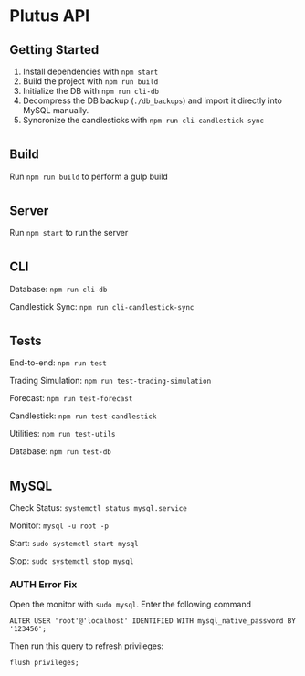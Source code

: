 # Plutus API

## Getting Started

1) Install dependencies with `npm start` 
2) Build the project with `npm run build` 
3) Initialize the DB with `npm run cli-db` 
4) Decompress the DB backup (`./db_backups`) and import it directly into MySQL manually.
5) Syncronize the candlesticks with `npm run cli-candlestick-sync`

#
## Build

Run `npm run build` to perform a gulp build

#
## Server

Run `npm start` to run the server

#
## CLI

Database:  `npm run cli-db`

Candlestick Sync:  `npm run cli-candlestick-sync`

#
## Tests

End-to-end: `npm run test`

Trading Simulation: `npm run test-trading-simulation`

Forecast: `npm run test-forecast`

Candlestick: `npm run test-candlestick`

Utilities: `npm run test-utils`

Database: `npm run test-db`


#
## MySQL

Check Status: `systemctl status mysql.service`

Monitor: `mysql -u root -p`

Start: `sudo systemctl start mysql`

Stop: `sudo systemctl stop mysql`


### AUTH Error Fix

Open the monitor with `sudo mysql`. Enter the following command

`ALTER USER 'root'@'localhost' IDENTIFIED WITH mysql_native_password BY '123456';`


Then run this query to refresh privileges:

`flush privileges;`